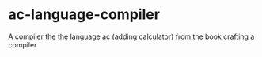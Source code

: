 # ac-language-compiler
A compiler the the language ac (adding calculator) from the book crafting a compiler
